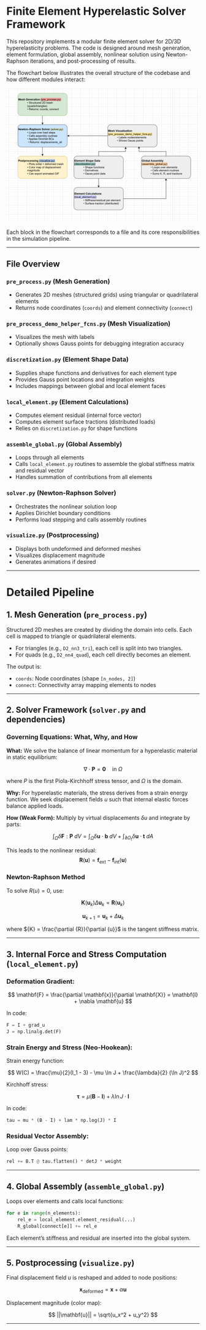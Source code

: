 # Finite Element Hyperelastic Solver Framework

This repository implements a modular finite element solver for 2D/3D hyperelasticity problems. The code is designed around mesh generation, element formulation, global assembly, nonlinear solution using Newton-Raphson iterations, and post-processing of results.

The flowchart below illustrates the overall structure of the codebase and how different modules interact:

![Finite Element Flowchart](images/finiteelementanalysis_flowchart.png)

Each block in the flowchart corresponds to a file and its core responsibilities in the simulation pipeline.

---

## File Overview

### `pre_process.py` (Mesh Generation)

- Generates 2D meshes (structured grids) using triangular or quadrilateral elements
- Returns node coordinates (`coords`) and element connectivity (`connect`)

### `pre_process_demo_helper_fcns.py` (Mesh Visualization)

- Visualizes the mesh with labels
- Optionally shows Gauss points for debugging integration accuracy

### `discretization.py` (Element Shape Data)

- Supplies shape functions and derivatives for each element type
- Provides Gauss point locations and integration weights
- Includes mappings between global and local element faces

### `local_element.py` (Element Calculations)

- Computes element residual (internal force vector)
- Computes element surface tractions (distributed loads)
- Relies on `discretization.py` for shape functions

### `assemble_global.py` (Global Assembly)

- Loops through all elements
- Calls `local_element.py` routines to assemble the global stiffness matrix and residual vector
- Handles summation of contributions from all elements

### `solver.py` (Newton-Raphson Solver)

- Orchestrates the nonlinear solution loop
- Applies Dirichlet boundary conditions
- Performs load stepping and calls assembly routines

### `visualize.py` (Postprocessing)

- Displays both undeformed and deformed meshes
- Visualizes displacement magnitude
- Generates animations if desired

---

# Detailed Pipeline

## 1. Mesh Generation (`pre_process.py`)

Structured 2D meshes are created by dividing the domain into cells. Each cell is mapped to triangle or quadrilateral elements.

- For triangles (e.g., `D2_nn3_tri`), each cell is split into two triangles.
- For quads (e.g., `D2_nn4_quad`), each cell directly becomes an element.

The output is:

- `coords`: Node coordinates (shape `[n_nodes, 2]`)
- `connect`: Connectivity array mapping elements to nodes

---

## 2. Solver Framework (`solver.py` and dependencies)

### Governing Equations: What, Why, and How

**What:** We solve the balance of linear momentum for a hyperelastic material in static equilibrium:

$$
\nabla \cdot \mathbf{P} = \mathbf{0} \quad \text{in } \Omega
$$

where ${P}$ is the first Piola-Kirchhoff stress tensor, and $\Omega$ is the domain.

**Why:** For hyperelastic materials, the stress derives from a strain energy function. We seek displacement fields ${u}$ such that internal elastic forces balance applied loads.

**How (Weak Form):** Multiply by virtual displacements $\delta {u}$ and integrate by parts:

$$
\int_\Omega \delta \mathbf{F} : \mathbf{P} \; dV = \int_\Omega \delta \mathbf{u} \cdot \mathbf{b} \; dV + \int_{\partial \Omega_t} \delta \mathbf{u} \cdot \mathbf{t} \; dA
$$

This leads to the nonlinear residual:$$ \mathbf{R}(\mathbf{u}) = \mathbf{f}_{\text{ext}} - \mathbf{f}_{\text{int}}(\mathbf{u}) $$
### Newton-Raphson Method

To solve ${R}({u}) = 0$, use:

$$
\mathbf{K}(\mathbf{u}_k) \Delta \mathbf{u}_k = \mathbf{R}(\mathbf{u}_k)
$$

$$
\mathbf{u}_{k+1} = \mathbf{u}_k + \Delta \mathbf{u}_k
$$

where ${K} = \frac{\partial {R}}{\partial {u}}$ is the tangent stiffness matrix.

---

## 3. Internal Force and Stress Computation (`local_element.py`)

### Deformation Gradient:

$$
\mathbf{F} = \frac{\partial \mathbf{x}}{\partial \mathbf{X}} = \mathbf{I} + \nabla \mathbf{u}
$$

In code:

```python
F = I + grad_u
J = np.linalg.det(F)
```

### Strain Energy and Stress (Neo-Hookean):

Strain energy function:

$$
W(C) = \frac{\mu}{2}(I_1 - 3) - \mu \ln J + \frac{\lambda}{2} (\ln J)^2
$$

Kirchhoff stress:

$$
\boldsymbol{\tau} = \mu (\mathbf{B} - \mathbf{I}) + \lambda \ln J \cdot \mathbf{I}
$$

In code:

```python
tau = mu * (B - I) + lam * np.log(J) * I
```

### Residual Vector Assembly:

Loop over Gauss points:

```python
rel += B.T @ tau.flatten() * detJ * weight
```

---

## 4. Global Assembly (`assemble_global.py`)

Loops over elements and calls local functions:

```python
for e in range(n_elements):
    rel_e = local_element.element_residual(...)
    R_global[connect[e]] += rel_e
```

Each element’s stiffness and residual are inserted into the global system.

---

## 5. Postprocessing (`visualize.py`)

Final displacement field ${u}$ is reshaped and added to node positions:

$$
\mathbf{x}_{\text{deformed}} = \mathbf{x} + \alpha \mathbf{u}
$$

Displacement magnitude (color map):

$$
||\mathbf{u}|| = \sqrt{u_x^2 + u_y^2}
$$

---
